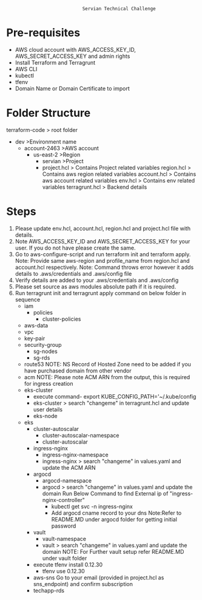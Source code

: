                                 Servian Technical Challenge

Pre-requisites
=============
- AWS cloud account with AWS_ACCESS_KEY_ID, AWS_SECRET_ACCESS_KEY and admin rights
- Install Terraform and Terragrunt
- AWS CLI
- kubectl
- tfenv
- Domain Name or Domain Certificate to import

Folder Structure
================
terraform-code > root folder
 - dev >Environment name
   - account-2463 >AWS account
     - us-east-2 >Region
       - servian >Project
       - project.hcl > Contains Project related variables
     region.hcl > Contains aws region related variables
   account.hcl > Contains aws account related variables
 env.hcl  > Contains env related variables
terragrunt.hcl > Backend details

Steps
======
1. Please update env.hcl, account.hcl, region.hcl and project.hcl file with details.
2. Note AWS_ACCESS_KEY_ID and AWS_SECRET_ACCESS_KEY for your user. If you do not have please create the same.
3. Go to aws-configure-script and run terraform init and terraform apply.
Note: Provide same aws-region and profile_name from region.hcl and account.hcl respectively.
Note: Command throws error however it adds details to .aws/credentials and .aws/config file
4. Verify details are added to your .aws/credentials and .aws/config
5. Please set source as aws modules absolute path if it is required. 
6. Run terragrunt init and terragrunt apply command on below folder in sequence
   - iam
     - policies
       - cluster-policies
   - aws-data
   - vpc
   - key-pair
   - security-group
     - sg-nodes
     - sg-rds
   - route53
     NOTE: NS Record of Hosted Zone need to be added if you have purchased domain from other vendor 
   - acm
     NOTE: Please note ACM ARN from the output, this is required for ingress creation
   - eks-cluster
     - execute command- export KUBE_CONFIG_PATH='~/.kube/config 
     - eks-cluster > search "changeme" in terragrunt.hcl and update user details
     - eks-node
   - eks
     - cluster-autoscalar 
       - cluster-autoscalar-namespace
       - cluster-autoscalar
     - ingress-nginx
       - ingress-nginx-namespace
       - ingress-nginx  > search "changeme" in values.yaml and update the ACM ARN
     - argocd 
       - argocd-namespace
       - argocd  > search "changeme" in values.yaml and update the domain
         Run Below Command to find External ip of "ingress-nginx-controller"
            - kubectl get svc -n ingress-nginx
            - Add argocd cname record to your dns
         Note:Refer to README.MD under argocd folder for getting initial password
     - vault
       - vault-namespace
       - vault  > search "changeme" in values.yaml and update the domain
         NOTE: For Further vault setup refer README.MD under vault folder
     - execute tfenv install 0.12.30
       - tfenv use 0.12.30
     - aws-sns
        Go to your email (provided in project.hcl as sns_endpoint) and confirm subscription
     - techapp-rds
